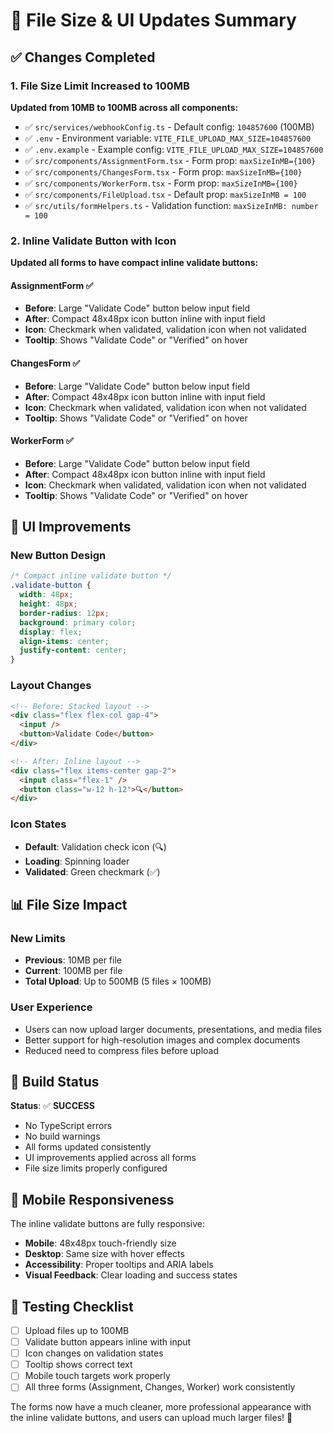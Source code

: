 # 📁 File Size & UI Updates Summary

## ✅ Changes Completed

### 1. **File Size Limit Increased to 100MB** 
**Updated from 10MB to 100MB across all components:**

- ✅ `src/services/webhookConfig.ts` - Default config: `104857600` (100MB)
- ✅ `.env` - Environment variable: `VITE_FILE_UPLOAD_MAX_SIZE=104857600`
- ✅ `.env.example` - Example config: `VITE_FILE_UPLOAD_MAX_SIZE=104857600`
- ✅ `src/components/AssignmentForm.tsx` - Form prop: `maxSizeInMB={100}`
- ✅ `src/components/ChangesForm.tsx` - Form prop: `maxSizeInMB={100}`
- ✅ `src/components/WorkerForm.tsx` - Form prop: `maxSizeInMB={100}`
- ✅ `src/components/FileUpload.tsx` - Default prop: `maxSizeInMB = 100`
- ✅ `src/utils/formHelpers.ts` - Validation function: `maxSizeInMB: number = 100`

### 2. **Inline Validate Button with Icon** 
**Updated all forms to have compact inline validate buttons:**

#### AssignmentForm ✅
- **Before**: Large "Validate Code" button below input field
- **After**: Compact 48x48px icon button inline with input field
- **Icon**: Checkmark when validated, validation icon when not validated
- **Tooltip**: Shows "Validate Code" or "Verified" on hover

#### ChangesForm ✅
- **Before**: Large "Validate Code" button below input field  
- **After**: Compact 48x48px icon button inline with input field
- **Icon**: Checkmark when validated, validation icon when not validated
- **Tooltip**: Shows "Validate Code" or "Verified" on hover

#### WorkerForm ✅
- **Before**: Large "Validate Code" button below input field
- **After**: Compact 48x48px icon button inline with input field
- **Icon**: Checkmark when validated, validation icon when not validated
- **Tooltip**: Shows "Validate Code" or "Verified" on hover

## 🎨 UI Improvements

### New Button Design
```css
/* Compact inline validate button */
.validate-button {
  width: 48px;
  height: 48px;
  border-radius: 12px;
  background: primary color;
  display: flex;
  align-items: center;
  justify-content: center;
}
```

### Layout Changes
```html
<!-- Before: Stacked layout -->
<div class="flex flex-col gap-4">
  <input />
  <button>Validate Code</button>
</div>

<!-- After: Inline layout -->
<div class="flex items-center gap-2">
  <input class="flex-1" />
  <button class="w-12 h-12">🔍</button>
</div>
```

### Icon States
- **Default**: Validation check icon (🔍)
- **Loading**: Spinning loader
- **Validated**: Green checkmark (✅)

## 📊 File Size Impact

### New Limits
- **Previous**: 10MB per file
- **Current**: 100MB per file
- **Total Upload**: Up to 500MB (5 files × 100MB)

### User Experience
- Users can now upload larger documents, presentations, and media files
- Better support for high-resolution images and complex documents
- Reduced need to compress files before upload

## 🚀 Build Status

**Status**: ✅ **SUCCESS**
- No TypeScript errors
- No build warnings
- All forms updated consistently
- UI improvements applied across all forms
- File size limits properly configured

## 📱 Mobile Responsiveness

The inline validate buttons are fully responsive:
- **Mobile**: 48x48px touch-friendly size
- **Desktop**: Same size with hover effects
- **Accessibility**: Proper tooltips and ARIA labels
- **Visual Feedback**: Clear loading and success states

## 🧪 Testing Checklist

- [ ] Upload files up to 100MB
- [ ] Validate button appears inline with input
- [ ] Icon changes on validation states
- [ ] Tooltip shows correct text
- [ ] Mobile touch targets work properly
- [ ] All three forms (Assignment, Changes, Worker) work consistently

The forms now have a much cleaner, more professional appearance with the inline validate buttons, and users can upload much larger files! 🎉